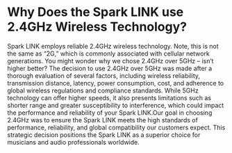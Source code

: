 # Why Does the Spark LINK use 2.4GHz Wireless Technology?

Spark LINK employs reliable 2.4GHz wireless technology. Note, this is not the same as “2G,” which is commonly associated with cellular network generations. You might wonder why we chose 2.4GHz over 5GHz – isn’t higher better? The decision to use 2.4GHz over 5GHz was made after a thorough evaluation of several factors, including wireless reliability, transmission distance, latency, power consumption, cost, and adherence to global wireless regulations and compliance standards. While 5GHz technology can offer higher speeds, it also presents limitations such as shorter range and greater susceptibility to interference, which could impact the performance and reliability of your Spark LINK.Our goal in choosing 2.4GHz was to ensure the Spark LINK meets the high standards of performance, reliability, and global compatibility our customers expect. This strategic decision positions the Spark LINK as a superior choice for musicians and audio professionals worldwide.

